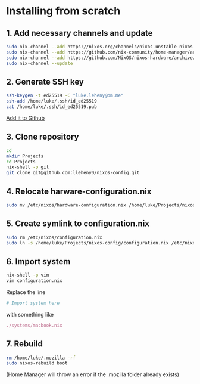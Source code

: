 # Installing from scratch

## 1. Add necessary channels and update

```sh
sudo nix-channel --add https://nixos.org/channels/nixos-unstable nixos
sudo nix-channel --add https://github.com/nix-community/home-manager/archive/master.tar.gz home-manager
sudo nix-channel --add https://github.com/NixOS/nixos-hardware/archive/master.tar.gz nixos-hardware
sudo nix-channel --update
```

## 2. Generate SSH key

```sh
ssh-keygen -t ed25519 -C "luke.leheny@pm.me"
ssh-add /home/luke/.ssh/id_ed25519
cat /home/luke/.ssh/id_ed25519.pub
```

[Add it to Github](https://github.com/settings/ssh/new)

## 3. Clone repository

```sh
cd
mkdir Projects
cd Projects
nix-shell -p git
git clone git@github.com:lleheny0/nixos-config.git
```

## 4. Relocate harware-configuration.nix

```sh
sudo mv /etc/nixos/hardware-configuration.nix /home/luke/Projects/nixos-config/
```

## 5. Create symlink to configuration.nix

```sh
sudo rm /etc/nixos/configuration.nix
sudo ln -s /home/luke/Projects/nixos-config/configuration.nix /etc/nixos/configuration.nix
```

## 6. Import system

```sh
nix-shell -p vim
vim configuration.nix
```

Replace the line

```nix
# Import system here
```

with something like

```nix
./systems/macbook.nix
```

## 7. Rebuild

```sh
rm /home/luke/.mozilla -rf
sudo nixos-rebuild boot
```

(Home Manager will throw an error if the .mozilla folder already exists)
